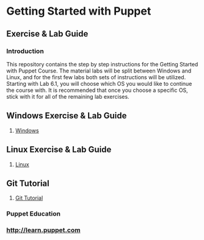 # Getting Started with Puppet

## Exercise & Lab Guide

### Introduction

This repository contains the step by step instructions for the Getting Started with Puppet Course. The material labs will be split between Windows and Linux, and for the first few labs both sets of instructions will be utilized. Starting with Lab 6.1, you will choose which OS you would like to continue the course with. It is recommended that once you choose a specific OS, stick with it for all of the remaining lab exercises.

## Windows Exercise & Lab Guide

1. [Windows](Windows)

## Linux Exercise & Lab Guide

1. [Linux](Linux)

## Git Tutorial

1. [Git Tutorial](Git)

### Puppet Education

### <http://learn.puppet.com>
